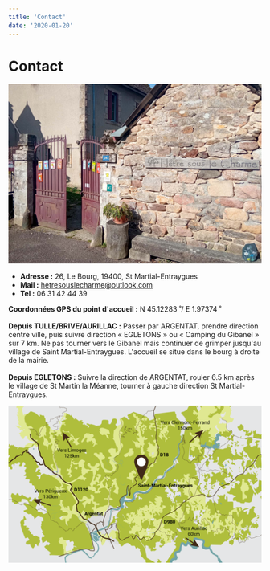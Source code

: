 ```yaml
---
title: 'Contact'
date: '2020-01-20'
---
```


# Contact

![Contact](../images/contact.jpg)

- **Adresse :** 26, Le Bourg, 19400, St Martial-Entraygues
- **Mail :** hetresouslecharme@outlook.com
- **Tel :** 06 31 42 44 39

**Coordonnées GPS du point d'accueil :** N 45.12283 ̊ / E 1.97374 ̊
<br /><br />
**Depuis TULLE/BRIVE/AURILLAC :**
Passer par ARGENTAT, prendre direction centre ville, puis suivre direction « EGLETONS » ou « Camping du Gibanel » sur 7 km.
Ne pas tourner vers le Gibanel mais continuer de grimper jusqu'au village de Saint Martial-Entraygues.
L'accueil se situe dans le bourg à droite de la mairie.
<br /><br />
**Depuis EGLETONS :**
Suivre la direction de ARGENTAT, rouler 6.5 km après le village de St Martin la Méanne, tourner à gauche direction St Martial-Entraygues.

![Carte](../images/map.png)
